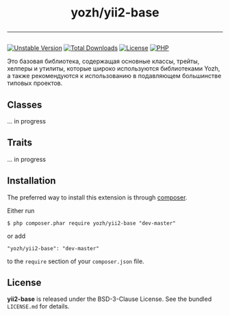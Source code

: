 <h1 align="center">
    yozh/yii2-base
    <hr>
</h1>

[![Unstable Version](https://poser.pugx.org/yozh/yii2-base/v/unstable)](https://packagist.org/packages/yozh/yii2-base)
[![Total Downloads](https://img.shields.io/packagist/dt/yozh/yii2-base.svg)](https://packagist.org/packages/yozh/yii2-base)
[![License](https://img.shields.io/github/license/t9221823420/yii2-base.svg)](https://packagist.org/packages/yozh/yii2-base)
[![PHP](https://img.shields.io/packagist/php-v/yozh/yii2-base.svg)](https://packagist.org/packages/yozh/yii2-base)

Это базовая библиотека, содержащая основные классы, трейты, хелперы и утилиты, которые широко используются библиотеками Yozh, а также рекомендуются к использованию в подавляющем большинстве типовых проектов.

## Classes

... in progress

## Traits

... in progress

## Installation

The preferred way to install this extension is through [composer](http://getcomposer.org/download/).



Either run

```
$ php composer.phar require yozh/yii2-base "dev-master"
```

or add

```
"yozh/yii2-base": "dev-master"
```

to the ```require``` section of your `composer.json` file.

## License

**yii2-base** is released under the BSD-3-Clause License. See the bundled `LICENSE.md` for details.